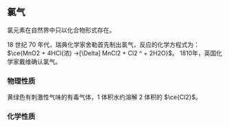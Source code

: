 ## 氯气

氯元素在自然界中只以化合物形式存在。

18 世纪 70 年代，瑞典化学家舍勒首先制出氯气，反应的化学方程式为：$\ce{MnO2 + 4HCl(浓) ->[\Delta] MnCl2 + Cl2 ^ + 2H2O}$。
1810年，英国化学家戴维确认氯气。

### 物理性质

黄绿色有刺激性气味的有毒气体，1 体积水约溶解 2 体积的 $\ce{Cl2}$。

### 化学性质